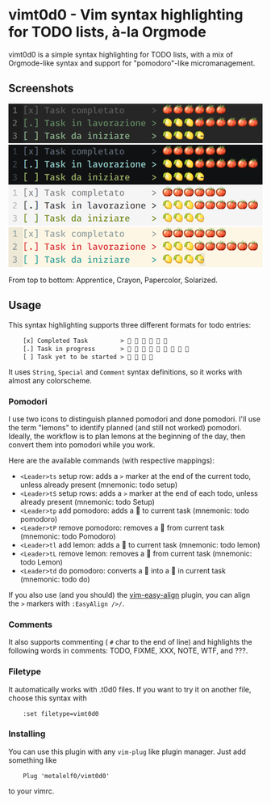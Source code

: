 # vimt0d0 -	Vim syntax highlighting for TODO lists, à-la Orgmode

vimt0d0 is a simple syntax highlighting for TODO lists, with a mix of Orgmode-like syntax and support for "pomodoro"-like micromanagement.

## Screenshots

![apprentice](./screens/apprentice.png)
![crayon](./screens/crayon.png)
![papercolor](./screens/papercolor.png)
![solarized](./screens/solarized.png)

From top to bottom: Apprentice, Crayon, Papercolor, Solarized.

## Usage

This syntax highlighting supports three different formats for todo
entries:

        [x] Completed Task         > 🍅 🍅 🍅 🍅 🍅 🍅
        [.] Task in progress       > 🍋 🍋 🍋 🍅 🍅 🍅 🍅 🍅 🍅
        [ ] Task yet to be started > 🍋 🍋 🍋 🍋

It uses `String`, `Special` and `Comment` syntax definitions, so it works
with almost any colorscheme.

### Pomodori

I use two icons to distinguish planned pomodori and done pomodori. I'll use the term "lemons" to identify planned (and still not worked) pomodori. Ideally, the workflow is to plan lemons at the beginning of the day, then convert them into pomodori while you work.

Here are the available commands (with respective mappings):

* `<Leader>ts` setup row: adds a `>` marker at the end of the current todo, unless already present (mnemonic: todo setup)
* `<Leader>tS` setup rows: adds a `>` marker at the end of each todo, unless already present (mnemonic: todo Setup)
* `<Leader>tp` add pomodoro: adds a 🍅  to current task (mnemonic: todo pomodoro)
* `<Leader>tP` remove pomodoro: removes a 🍅  from current task (mnemonic: todo Pomodoro)
* `<Leader>tl` add lemon: adds a 🍋  to current task (mnemonic: todo lemon)
* `<Leader>tL` remove lemon: removes a 🍋  from current task (mnemonic: todo Lemon)
* `<Leader>td` do pomodoro: converts a 🍋  into a 🍅  in current task (mnemonic: todo do)

If you also use (and you should) the [vim-easy-align](https://github.com/junegunn/vim-easy-align) plugin, you can align the `>` markers with `:EasyAlign />/`.

### Comments

It also supports commenting ( `#` char to the end of line) and highlights the
following words in comments: TODO, FIXME, XXX, NOTE, WTF, and ???.

### Filetype

It automatically works with .t0d0 files. If you want to try it on another
file, choose this syntax with

        :set filetype=vimt0d0

### Installing

You can use this plugin with any `vim-plug` like plugin manager. Just add something like

        Plug 'metalelf0/vimt0d0'

to your vimrc.
